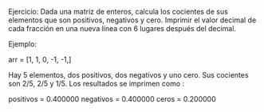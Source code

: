 Ejercicio:
Dada una matriz de enteros, calcula los cocientes de sus elementos que son positivos, negativos y cero. Imprimir el valor decimal de cada fracción en una nueva línea con 6 lugares después del decimal.

Ejemplo:

arr = [1, 1, 0, -1, -1,]

Hay 5 elementos, dos positivos, dos negativos y uno cero. Sus cocientes son 2/5, 2/5 y 1/5. Los resultados se imprimen como :

positivos = 0.400000
negativos = 0.400000
ceros = 0.200000
